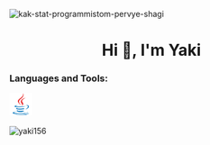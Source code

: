 ![kak-stat-programmistom-pervye-shagi](https://github.com/Yaki156/Yaki156/assets/92258132/260d10ea-64b7-4054-9c09-c2ebae418045)

<h1 align="center">Hi 👋, I'm Yaki</h1>
<p align="left">
</p>

<h3 align="left">Languages and Tools:</h3>
<p align="left"> <a href="https://www.java.com" target="_blank" rel="noreferrer"> <img src="https://raw.githubusercontent.com/devicons/devicon/master/icons/java/java-original.svg" alt="java" width="40" height="40"/> </a> </p>

<p><img align="center" src="https://github-readme-stats.vercel.app/api/top-langs?username=yaki156&show_icons=true&locale=en&layout=compact" alt="yaki156" /></p>
